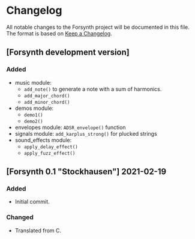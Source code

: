 # Changelog
All notable changes to the Forsynth project will be documented in this file.
The format is based on [Keep a Changelog](https://keepachangelog.com/en/1.0.0/).


## [Forsynth development version]

### Added
- music module:
    - `add_note()` to generate a note with a sum of harmonics.
    - `add_major_chord()`
    - `add_minor_chord()`
- demos module:
    - `demo1()`
    - `demo2()`
- envelopes module: `ADSR_envelope()` function
- signals module: `add_karplus_strong()` for plucked strings
- sound_effects module: 
  - `apply_delay_effect()`
  - `apply_fuzz_effect()`

## [Forsynth 0.1 "Stockhausen"] 2021-02-19

### Added
- Initial commit.

### Changed
- Translated from C.
